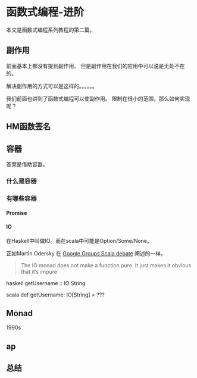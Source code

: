 # 函数式编程-进阶
本文是函数式编程系列教程的第二篇。

## 副作用
前面基本上都没有提到副作用。
但是副作用在我们的应用中可以说是无处不在的。

解决副作用的方式可以是这样的。。。。。。

我们前面也讲到了函数式编程可以使副作用。
限制在很小的范围，那么如何实现呢？
## HM函数签名
## 容器

答案是借助容器。
### 什么是容器
### 有哪些容器

#### Promise
#### IO
在Haskell中叫做IO。而在scala中可能是Option/Some/None。

正如Martin Odersky 在 [Google Groups Scala debate](https://groups.google.com/forum/#!topic/scala-debate/xYlUlQAnkmE%5B251-275%5D)
阐述的一样。

> The IO monad does not make a function pure. It just makes it obvious that it’s impure

haskell getUsername :: IO String

scala def getUsername: IO[String] = ???
## Monad
1990s
## ap

## 总结
